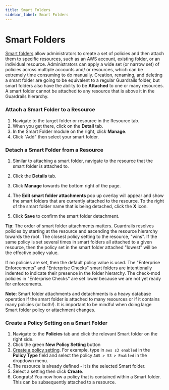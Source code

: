 ```yaml
---
title: Smart Folders
sidebar_label: Smart Folders
---
```


# Smart Folders

[Smart folders](concepts/resources/smart-folders) allow administrators to create
a set of policies and then attach them to specific resources, such as an AWS
account, existing folder, or an individual resource. Administrators can apply a
wide set (or narrow set) of policies across multiple accounts and/ or resources,
which can be extremely time consuming to do manually. Creation, renaming, and
deleting a smart folder are going to be equivalent to a regular Guardrails folder,
but smart folders also have the ability to be **Attached** to one or many
resources. A smart folder cannot be attached to any resource that is above it in
the Guardrails hierarchy.

### Attach a Smart Folder to a Resource

1. Navigate to the target folder or resource in the Resource tab.
2. When you get there, click on the **Detail** tab.
3. In the Smart Folder module on the right, click **Manage**.
4. Click "Add" then select your smart folder.

### Detach a Smart Folder from a Resource

1. Similar to attaching a smart folder, navigate to the resource that the smart
   folder is attached to.

2. Click the **Details** tab.

3. Click **Manage** towards the bottom right of the page.

4. The **Edit smart folder attachments** pop up overlay will appear and show the
   smart folders that are currently attached to the resource. To the right of
   the smart folder name that is being detached, click the **X** icon.

5. Click **Save** to confirm the smart folder detachment.

**Tip**: The order of smart folder attachments matters. Guardrails resolves policies
by starting at the resource and ascending the resource hierarchy towards the
root. The closest policy setting to the resource, "wins". If the same policy is
set several times in smart folders all attached to a given resource, then the
policy set in the smart folder attached "lowest" will be the effective policy
value.

If no policies are set, then the default policy value is used. The "Enterprise
Enforcements" and "Enterprise Checks" smart folders are intentionally indented
to indicate their presence in the folder hierarchy. The check-mod policies in
"Enterprise Checks" are set lower because we are not yet ready for enforcements.

**Note**: Smart folder attachments and detachments is a heavy database operation
if the smart folder is attached to many resources or if it contains many
policies (or both!). It is important to be mindful when doing large Smart folder
policy or attachment changes.

### Create a Policy Setting on a Smart Folder

1. Navigate to the **Policies** tab and click the relevant Smart folder on the
   right side.
2. Click the green **New Policy Setting** button
3. [Create a policy setting](concepts/policies/values-settings#policy-settings).
   For example, type in `aws s3 enabled` in the **Policy Type** field and select
   the policy `AWS > S3 > Enabled` in the dropdown menu.
4. The resource is already defined - it is the selected Smart folder.
5. Select a setting then click **Create**.
6. Congrats! You now how a policy that is contained within a Smart folder. This
   can be subsequently attached to a resource.
